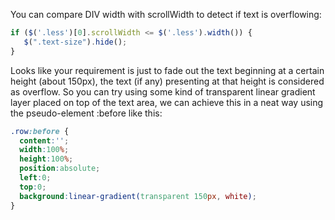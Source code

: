 You can compare DIV width with scrollWidth to detect if text is overflowing:
```javascript
if ($('.less')[0].scrollWidth <= $('.less').width()) {
   $(".text-size").hide();
}
```

Looks like your requirement is just to fade out the text beginning at a certain height (about 150px), the text (if any) presenting at that height is considered as overflow. So you can try using some kind of transparent linear gradient layer placed on top of the text area, we can achieve this in a neat way using the pseudo-element :before like this:
```css
.row:before {
  content:'';
  width:100%;
  height:100%;    
  position:absolute;
  left:0;
  top:0;
  background:linear-gradient(transparent 150px, white);
}
```
